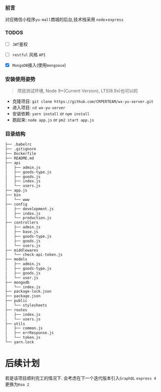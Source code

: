 ###  前言

对应微信小程序`yu-mall`商城的后台,技术栈采用 `node`+`express`


### TODOS

- [ ] `JWT`鉴权
- [ ] `restful` 风格 `API`
- [x] `MongoDB`接入(使用`mongoose`)



### 安装使用姿势
> 项目测试环境, Node 9+(Current Version), LTS(8.9x)也可以的

- 克隆项目: `git clone https://github.com/CRPERTEAM/wx-yu-server.git`
- 进入项目: `cd wx-yu-server`
- 安装依赖: `yarn install` or `npm install`
- 跑起来: `node app.js` or `pm2 start app.js`


### 目录结构

```bash
├── .babelrc
├── .gitignore
├── Dockerfile
├── README.md
├── api
│   ├── admin.js
│   ├── goods-type.js
│   ├── goods.js
│   ├── index.js
│   └── users.js
├── app.js
├── bin
│   └── www
├── config
│   ├── development.js
│   ├── index.js
│   └── production.js
├── controllers
│   ├── admin.js
│   ├── base.js
│   ├── goods-type.js
│   ├── goods.js
│   └── users.js
├── middlewares
│   └── check-api-token.js
├── models
│   ├── admin.js
│   ├── goods-type.js
│   ├── goods.js
│   └── user.js
├── mongodb
│   └── index.js
├── package-lock.json
├── package.json
├── public
│   └── stylesheets
├── routes
│   ├── index.js
│   └── users.js
├── utils
│   ├── common.js
│   ├── errResponse.js
│   └── token.js
└── yarn.lock

```



# 后续计划

若是该项目顺利完工的情况下.
会考虑在下一个迭代版本引入`GraphQL`
`express 4`更换为`Koa 2`
